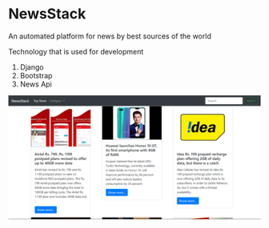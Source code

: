 # NewsStack
An automated platform for news by best sources of the world 

Technology that is used for development
1. Django
2. Bootstrap
3. News Api

![](newsstack.PNG)
